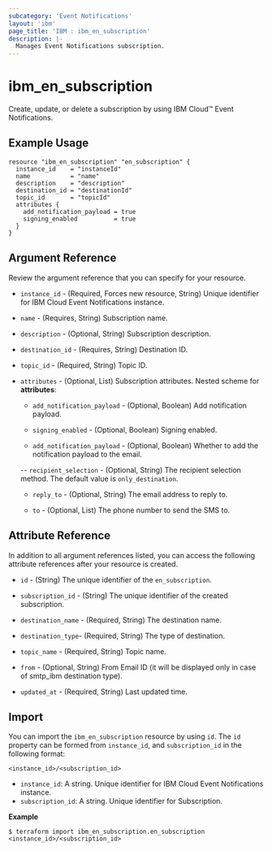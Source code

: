 ```yaml
---
subcategory: 'Event Notifications'
layout: 'ibm'
page_title: 'IBM : ibm_en_subscription'
description: |-
  Manages Event Notifications subscription.
---
```


# ibm_en_subscription

Create, update, or delete a subscription by using IBM Cloud™ Event Notifications.

## Example Usage

```hcl
resource "ibm_en_subscription" "en_subscription" {
  instance_id    = "instanceId"
  name           = "name"
  description    = "description"
  destination_id = "destinationId"
  topic_id       = "topicId"
  attributes {
    add_notification_payload = true
    signing_enabled          = true
  }
}
```

## Argument Reference

Review the argument reference that you can specify for your resource.

- `instance_id` - (Required, Forces new resource, String) Unique identifier for IBM Cloud Event Notifications instance.

- `name` - (Requires, String) Subscription name.

- `description` - (Optional, String) Subscription description.

- `destination_id` - (Requires, String) Destination ID.

- `topic_id` - (Required, String) Topic ID.

- `attributes` - (Optional, List) Subscription attributes.
  Nested scheme for **attributes**:

  - `add_notification_payload` - (Optional, Boolean) Add notification payload.

  - `signing_enabled` - (Optional, Boolean) Signing enabled.

  - `add_notification_payload` - (Optional, Boolean) Whether to add the notification payload to the email.

  -- `recipient_selection` - (Optional, String) The recipient selection method. The default value is `only_destination`.

  - `reply_to` - (Optional, String) The email address to reply to.

  - `to` - (Optional, List) The phone number to send the SMS to.

## Attribute Reference

In addition to all argument references listed, you can access the following attribute references after your resource is created.

- `id` - (String) The unique identifier of the `en_subscription`.

- `subscription_id` - (String) The unique identifier of the created subscription.

- `destination_name` - (Required, String) The destination name.

- `destination_type`- (Required, String) The type of destination.

- `topic_name` - (Required, String) Topic name.

- `from` - (Optional, String) From Email ID (it will be displayed only in case of smtp_ibm destination type).

- `updated_at` - (Required, String) Last updated time.

## Import

You can import the `ibm_en_subscription` resource by using `id`.
The `id` property can be formed from `instance_id`, and `subscription_id` in the following format:

```
<instance_id>/<subscription_id>
```

- `instance_id`: A string. Unique identifier for IBM Cloud Event Notifications instance.
- `subscription_id`: A string. Unique identifier for Subscription.

**Example**

```
$ terraform import ibm_en_subscription.en_subscription <instance_id>/<subscription_id>
```
